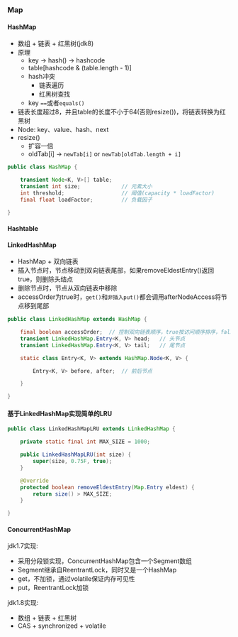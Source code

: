 ### Map

#### HashMap

* 数组 + 链表 + 红黑树(jdk8)
* 原理
    * key -> hash() -> hashcode
    * table[hashcode & (table.length - 1)]
    * hash冲突
        * 链表遍历
        * 红黑树查找
    * key `==`或者`equals()`
* 链表长度超过8，并且table的长度不小于64(否则resize())，将链表转换为红黑树
* Node: key、value、hash、next
* resize()
    * 扩容一倍
    * oldTab[i] -> `newTab[i]` or `newTab[oldTab.length + i]`

```java
public class HashMap {

    transient Node<K, V>[] table;
    transient int size;             // 元素大小
    int threshold;                  // 阈值(capacity * loadFactor)
    final float loadFactor;         // 负载因子

}
```

#### Hashtable

#### LinkedHashMap

* HashMap + 双向链表
* 插入节点时，节点移动到双向链表尾部，如果removeEldestEntry()返回true，则删除头结点
* 删除节点时，节点从双向链表中移除
* accessOrder为true时，`get()`和`非插入put()`都会调用afterNodeAccess将节点移到尾部

```java
public class LinkedHashMap extends HashMap {

    final boolean accessOrder;  // 控制双向链表顺序，true按访问顺序排序，false按插入顺序排序
    transient LinkedHashMap.Entry<K, V> head;   // 头节点
    transient LinkedHashMap.Entry<K, V> tail;   // 尾节点

    static class Entry<K, V> extends HashMap.Node<K, V> {

        Entry<K, V> before, after;  // 前后节点

    }

}
```

#### 基于LinkedHashMap实现简单的LRU

```java
public class LinkedHashMapLRU extends LinkedHashMap {

    private static final int MAX_SIZE = 1000;

    public LinkedHashMapLRU(int size) {
        super(size, 0.75F, true);
    }

    @Override
    protected boolean removeEldestEntry(Map.Entry eldest) {
        return size() > MAX_SIZE;
    }

}
```

#### ConcurrentHashMap

jdk1.7实现:

* 采用分段锁实现，ConcurrentHashMap包含一个Segment数组
* Segment继承自ReentrantLock，同时又是一个HashMap
* get，不加锁，通过volatile保证内存可见性
* put，ReentrantLock加锁

jdk1.8实现:

* 数组 + 链表 + 红黑树
* CAS + synchronized + volatile
